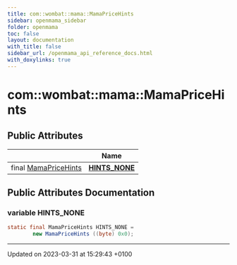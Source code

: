 ```yaml
---
title: com::wombat::mama::MamaPriceHints
sidebar: openmama_sidebar
folder: openmama
toc: false
layout: documentation
with_title: false
sidebar_url: /openmama_api_reference_docs.html
with_doxylinks: true
---
```


# com::wombat::mama::MamaPriceHints





## Public Attributes

|                | Name           |
| -------------- | -------------- |
| final [MamaPriceHints](classcom_1_1wombat_1_1mama_1_1MamaPriceHints.html) | **[HINTS_NONE](classcom_1_1wombat_1_1mama_1_1MamaPriceHints.html#variable-hints-none)**  |

## Public Attributes Documentation

### variable HINTS_NONE

```java
static final MamaPriceHints HINTS_NONE =
        new MamaPriceHints ((byte) 0x0);
```


-------------------------------

Updated on 2023-03-31 at 15:29:43 +0100
